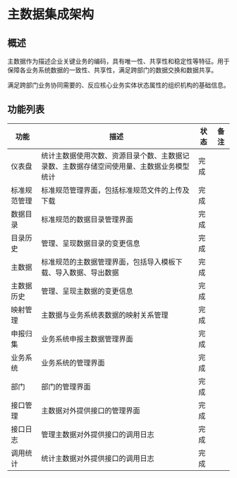 # 主数据集成架构

## 概述

主数据作为描述企业关键业务的编码，具有唯一性、共享性和稳定性等特征。用于保障各业务系统数据的一致性、共享性，满足跨部门的数据交换和数据共享。





满足跨部门业务协同需要的、反应核心业务实体状态属性的组织机构的基础信息。



## 功能列表

| **功能**     | **描述**                                                     | **状态** | **备注** |
| ------------ | ------------------------------------------------------------ | -------- | -------- |
| 仪表盘       | 统计主数据使用次数、资源目录个数、主数据记录数、主数据存储空间使用量、主数据业务模型统计 | 完成     |          |
| 标准规范管理 | 标准规范管理界面，包括标准规范文件的上传及下载               | 完成     |          |
| 数据目录     | 标准规范的数据目录管理界面                                   | 完成     |          |
| 目录历史     | 管理、呈现数据目录的变更信息                                 | 完成     |          |
| 主数据       | 标准规范的主数据管理界面，包括导入模板下载、导入数据、导出数据 | 完成     |          |
| 主数据历史   | 管理、呈现主数据的变更信息                                   | 完成     |          |
| 映射管理     | 主数据与业务系统表数据的映射关系管理                         | 完成     |          |
| 申报归集     | 业务系统申报主数据管理界面                                   | 完成     |          |
| 业务系统     | 业务系统的管理界面                                           | 完成     |          |
| 部门         | 部门的管理界面                                               | 完成     |          |
| 接口管理     | 主数据对外提供接口的管理界面                                 | 完成     |          |
| 接口日志     | 管理主数据对外提供接口的调用日志                             | 完成     |          |
| 调用统计     | 统计主数据对外提供接口的调用日志                             | 完成     |          |